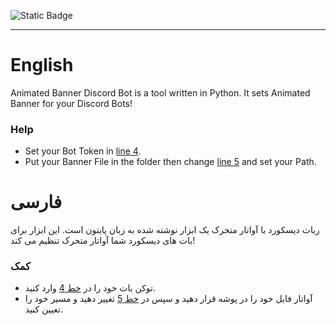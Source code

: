 ![Static Badge](https://img.shields.io/badge/python-%E2%88%9E-blue)
___

# English
Animated Banner Discord Bot is a tool written in Python. It sets Animated Banner for your Discord Bots!
### Help
* Set your Bot Token in [line 4](https://github.com/robonamari/Animated-Banner-Discord-Bot/blob/main/main.py#L4).
* Put your Banner File in the folder then change [line 5](https://github.com/robonamari/Animated-Banner-Discord-Bot/blob/main/main.py#L5) and set your Path.


# فارسی
ربات دیسکورد با آواتار متحرک یک ابزار نوشته شده به زبان پایتون است. این ابزار برای بات های دیسکورد شما آواتار متحرک تنظیم می کند!
### کمک 
* توکن بات خود را در [خط 4](https://github.com/robonamari/Animated-Banner-Discord-Bot/blob/main/main.py#L4) وارد کنید.
* آواتار فایل خود را در پوشه قرار دهید و سپس در [خط 5](https://github.com/robonamari/Animated-Banner-Discord-Bot/blob/main/main.py#L5) تغییر دهید و مسیر خود را تعیین کنید.
